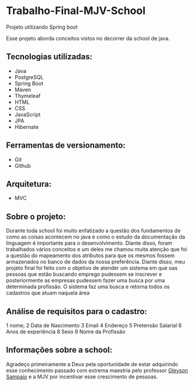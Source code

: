# Trabalho-Final-MJV-School
Projeto utilizando Spring boot

Esse projeto aborda conceitos vistos no decorrer da school de java.

## Tecnologias utilizadas:
- Java
- PostgreSQL
- Spring Boot
- Maven
- Thymeleaf
- HTML
- CSS
- JavaScript
- JPA
- Hibernate

## Ferramentas de versionamento:
- Git
- Github

## Arquitetura:
- MVC 

## Sobre o projeto:

Durante toda school foi muito enfatizado a questão dos fundamentos de como as coisas acontecem no java e como o estudo da documentação da linguagem é importante para o desenvolvimento. Diante disso, foram trabalhados vários conceitos e um deles me chamou muita atenção que foi a questão do mapeamento dos atributos para que os mesmos fossem armazenados no banco de dados da nossa preferência. Diante disso, meu projeto final foi feito com o objetivo de atender um sistema em que oas pessoas que estão buscando emprego pudessem se inscrever e posteriormente as empresas pudessem fazer uma busca por uma determinada profissão. O sistema faz uma busca e retorna todos os cadastros que atuam naquela área 

## Análise de requisitos para o cadastro:

1 nome;
2 Data de Nascimento
3 Email
4 Endereço
5 Pretensão Salarial
6 Anos de experiência
8 Sexo
9 Nome da Profissão

## Informações sobre a school:
Agradeço primeiramente a Deus pela oportunidade de estar adquirindo esse conhecimento passado com extrema maestria pelo professor [Gleyson Sampaio](www.linkedin.com/in/glysns/) e a MJV por incentivar esse crescimento de pessoas.


